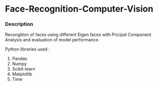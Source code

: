 # Face-Recognition-Computer-Vision
### Description
Recongition of faces using different Eigen faces with Pricipal Component Analysis and evaluation of model performance.

Python libraries used :

1. Pandas
2. Numpy
3. Scikit-learn
4. Matplotlib
5. Time
